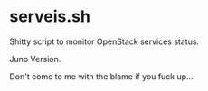 # serveis.sh
Shitty script to monitor OpenStack services status.

Juno Version.

Don't come to me with the blame if you fuck up...
